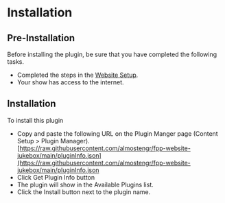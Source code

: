 # Installation

## Pre-Installation

Before installing the plugin, be sure that you have completed the following tasks.

* Completed the steps in the [Website Setup](./website_setup.md).
* Your show has access to the internet.

## Installation

To install this plugin

* Copy and paste the following URL on the Plugin Manger page (Content Setup > Plugin Manager).
[https://raw.githubusercontent.com/almostengr/fpp-website-jukebox/main/pluginInfo.json](https://raw.githubusercontent.com/almostengr/fpp-website-jukebox/main/pluginInfo.json
* Click Get Plugin Info button
* The plugin will show in the Available Plugins list.
* Click the Install button next to the plugin name.
